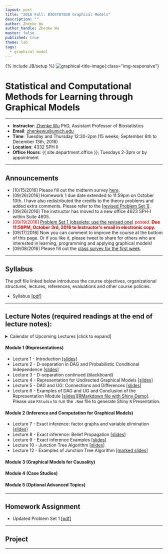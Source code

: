 ```yaml
---
layout: post
title: "2016 Fall: BIOSTAT830 Graphical Models"
description: ""
author: Zhenke Wu
author_handle: Zhenke Wu
master: false
published: true
theme: lab
tags: 
  - graphical model
---
```

{% include JB/setup %}
![graphical-title-image](http://d29qn7q9z0j1p6.cloudfront.net/content/roypta/371/1984/20120222/F4.large.jpg){:class="img-responsive"}

# Statistical and Computational Methods for Learning through Graphical Models
------

* **Instructor**: [Zhenke Wu](http://zhenkewu.com) PhD, Assistant Professor of Biostatistics
* **Email**: zhenkewu@umich.edu
* **Time**: Tuesday and Thursday 12:30-2pm (15 weeks; September 6th to December 13th, 2016)
* **Location**: 4332 SPH II
* **Office Hours**: {{ site.department.office }}; Tuesdays 2-3pm or by appointment

------

## Announcements

* [10/15/2016] Please fill out the midterm survey [here](https://goo.gl/forms/AMfJ1t1d0gQbgQXI3).
* [09/26/2016] Homework 1 due date extended to 11:59pm on October 10th. I have also redistributed the credits to the theory problems and added extra comments. Please refer to the [[revised Problem Set 1]](/assets/pdfs/slides/teaching/2016/biostat830/homework/ps1_revised.pdf).
* [09/26/2016] The instructor has moved to a new office 4623 SPH-I within Suite 4605. 
* <span style="color:red;"> [09/19/2016] [Problem Set 1 (obsolete; use the revised one)](/assets/pdfs/slides/teaching/2016/biostat830/homework/ps1.pdf) posted. **Due 11:59PM, October 3rd, 2016 to Instructor's email in electronic copy.** </span>
* [09/17/2016] Now you can comment to improve the course at the bottom of this page. Or if you like it, please tweet to share for others who are interested in learning, programming and applying graphical models!
* [09/08/2016] Please fill out the [class survey for the first week](https://goo.gl/forms/q4mwWHG8RkNeJMH83).

------

## Syllabus

The pdf file linked below introduces the course objectives, organizational structures, lectures, references, evaluations and other course policies.

* Syllabus [[pdf]](/assets/pdfs/slides/teaching/2016/biostat830/BIOSTAT830-syllabus.pdf)

------

## Lecture Notes (required readings at the end of lecture notes):

<details>
  <summary>Calendar of Upcoming Lectures [click to expand]</summary>
  <div class="span3">
<div id="upcoming"></div><!--/span-->
</div>
<div class="span9">
	<iframe src="https://calendar.google.com/calendar/embed?src=m1v75gnveubh3skivkbqhsbdvk%40group.calendar.google.com&ctz=America/New_York" style=" border-width:0 " width="100%" height="600" frameborder="0" scrolling="no"></iframe>
</div><!--/span-->
</details>

#### Module 1 (Representations)
+ Lecture 1 - Introduction [[slides]](/assets/pdfs/slides/teaching/2016/biostat830/lecture_notes/Lecture1.pdf)
+ Lecture 2 - D-separation in DAG and Probabilistic Conditional Independence [[slides]](/assets/pdfs/slides/teaching/2016/biostat830/lecture_notes/Lecture2.pdf)
+ Lecture 3 - D-separation continued (blackboard)
+ Lecture 4 - Representation for Undirected Graphical Models [[slides]](/assets/pdfs/slides/teaching/2016/biostat830/lecture_notes/Lecture4.pdf)
+ Lecture 5 - DAG and UG: Connections and Differences [[slides]](/assets/pdfs/slides/teaching/2016/biostat830/lecture_notes/Lecture5.pdf)
+ Lecture 6 - Examples of DAG and UG and Conclusion of the Representation Module [[slides]](/assets/pdfs/slides/teaching/2016/biostat830/lecture_notes/Lecture6_nodemo.pdf)[[RMarkdown file with Shiny Demo]](/assets/pdfs/slides/teaching/2016/biostat830/lecture_notes/Lecture6.zip). Please use `RStudio` to run the `.Rmd` file to generate Shiny `R` Presentation.


#### Module 2 (Inference and Computation for Graphical Models)
+ Lecture 7 - Exact inference: factor graphs and variable elimination [[slides]](/assets/pdfs/slides/teaching/2016/biostat830/lecture_notes/Lecture7.html)
+ Lecture 8 - Exact inference: Belief Propagation [[slides]](/assets/pdfs/slides/teaching/2016/biostat830/lecture_notes/Lecture8.html)
+ Lecture 9 - Exact inference Examples [[slides]](/assets/pdfs/slides/teaching/2016/biostat830/lecture_notes/Lecture9.html)
+ Lecture 10 - Junction Tree Algorithm [[slides]](/assets/pdfs/slides/teaching/2016/biostat830/lecture_notes/Lecture10.html)
+ Lecture 12 - Examples of Junction Tree Algorithm [[marked slides]](/assets/pdfs/slides/teaching/2016/biostat830/lecture_notes/lecture12_inclass_marked.pdf)

#### Module 3 (Graphical Models for Causality)
 
#### Module 4 (Case Studies)

#### Module 5 (Optional Advanced Topics)

------

## Homework Assignment

* Updated Problem Set 1 [[pdf]](/assets/pdfs/slides/teaching/2016/biostat830/homework/ps1_revised.pdf)

------

## Project

------



